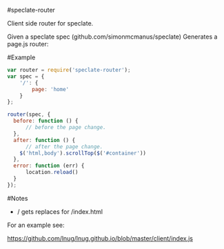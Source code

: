 #speclate-router

Client side router for speclate.

Given a speclate spec (github.com/simonmcmanus/speclate) Generates a page.js router:

#Example

```js
var router = require('speclate-router');
var spec = {
    '/': {
        page: 'home'
    }
};

router(spec, {
  before: function () {
      // before the page change.
  },
  after: function () {
      // after the page change.
    $('html,body').scrollTop($('#container'))
  },
  error: function (err) {
      location.reload()
  }
});

```


#Notes

* / gets replaces for /index.html

For an example see:

https://github.com/lnug/lnug.github.io/blob/master/client/index.js
